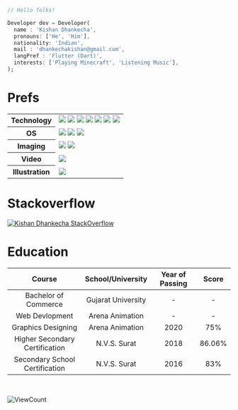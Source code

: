 ```dart
// Hello folks!

Developer dev = Developer(
  name : 'Kishan Dhankecha',
  pronouns: ['He', 'Him'],
  nationality: 'Indian',
  mail : 'dhankechakishan@gmail.com',
  langPref : 'Flutter (Dart)',
  interests: ['Playing Minecraft', 'Listening Music'],
);
```

# Prefs

<table>
  <tr>
    <th>Technology</th>
    <td><img src="https://img.shields.io/badge/Flutter-02569B?style=for-the-badge&logo=flutter&logoColor=white"> <img src="https://img.shields.io/badge/JavaScript-F7DF1E?style=for-the-badge&logo=javascript&logoColor=black"> <img src="https://img.shields.io/badge/HTML5-E34F26?style=for-the-badge&logo=html5&logoColor=white"> <img src="https://img.shields.io/badge/CSS-239120?&style=for-the-badge&logo=css3&logoColor=white"> <img src="https://img.shields.io/badge/PHP-777BB4?style=for-the-badge&logo=php&logoColor=white"> <img src="https://img.shields.io/badge/Angular-DD0031?style=for-the-badge&logo=angular&logoColor=white"> <img src="https://img.shields.io/badge/firebase-ffca28?style=for-the-badge&logo=firebase&logoColor=white"></td>
    </tr>
    <tr>
    <th>OS</th>
    <td><img src="https://img.shields.io/badge/Android-3DDC84?style=for-the-badge&logo=android&logoColor=white"> <img src="https://img.shields.io/badge/iOS-000000?style=for-the-badge&logo=ios&logoColor=white"> <img src="https://img.shields.io/badge/Windows-0078D6?style=for-the-badge&logo=windows&logoColor=white"></td>
  </tr>
  <tr>
    <th>Imaging</th>
    <td><img src="https://img.shields.io/badge/Photoshop-30A8FF?style=for-the-badge&logo=adobe&logoColor=001E36"> <img src="https://img.shields.io/badge/Lightroom-24A3F7?style=for-the-badge&logo=adobe&logoColor=001D3F"></td>
  </tr>
  <tr>
    <th>Video</th>
    <td><img src="https://img.shields.io/badge/Adobe%20Premiere%20Pro-E287F6?style=for-the-badge&logo=adobe&logoColor=140122"></td>
  </tr>
  <tr>
    <th>Illustration</th>
    <td><img src="https://img.shields.io/badge/Illustrator-F79500?style=for-the-badge&logo=adobe&logoColor=310000"> </td>
  </tr>
</table>


# Stackoverflow

[<img src="https://stackoverflow.com/users/flair/14212524.png?theme=dark" alt="Kishan Dhankecha StackOverflow"/>](https://stackoverflow.com/users/14212524/kishan-dhankecha)

# Education

| Course | School/University | Year of Passing | Score |
|:-:|:-:|:-:|:-:|
| Bachelor of Commerce | Gujarat University | - | - |
| Web Devlopment | Arena Animation | - | - |
| Graphics Designing | Arena Animation | 2020 | 75% |
| Higher Secondary Certification | N.V.S. Surat | 2018 | 86.06% |
| Secondary School Certification | N.V.S. Surat | 2016 | 83% |

<br>

![ViewCount](https://views.whatilearened.today/views/github/kishan-dhankecha/views.svg)
